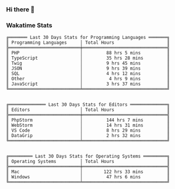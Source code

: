 ### Hi there 👋

<!--
**claserre9/claserre9** is a ✨ _special_ ✨ repository because its `README.md` (this file) appears on your GitHub profile.

Here are some ideas to get you started:

- 🔭 I’m currently working on ...
- 🌱 I’m currently learning ...
- 👯 I’m looking to collaborate on ...
- 🤔 I’m looking for help with ...
- 💬 Ask me about ...
- 📫 How to reach me: ...
- 😄 Pronouns: ...
- ⚡ Fun fact: ...
-->

[//]: # (wakatime-stats)


### Wakatime Stats
```
╔═══════ Last 30 Days Stats for Programming Languages ═══════╗
║ Programming Languages     │ Total Hours                    ║
╠═══════════════════════════╪════════════════════════════════╣
║ PHP                       │         88 hrs 5 mins          ║
║ TypeScript                │         35 hrs 28 mins         ║
║ Twig                      │         9 hrs 45 mins          ║
║ JSON                      │         9 hrs 39 mins          ║
║ SQL                       │         4 hrs 12 mins          ║
║ Other                     │          4 hrs 9 mins          ║
║ JavaScript                │         3 hrs 37 mins          ║
╚═══════════════════════════╧════════════════════════════════╝


╔══════════════ Last 30 Days Stats for Editors ══════════════╗
║ Editors                   │ Total Hours                    ║
╠═══════════════════════════╪════════════════════════════════╣
║ PhpStorm                  │         144 hrs 7 mins         ║
║ WebStorm                  │         14 hrs 31 mins         ║
║ VS Code                   │         8 hrs 29 mins          ║
║ DataGrip                  │         2 hrs 32 mins          ║
╚═══════════════════════════╧════════════════════════════════╝


╔═════════ Last 30 Days Stats for Operating Systems ═════════╗
║ Operating Systems         │ Total Hours                    ║
╠═══════════════════════════╪════════════════════════════════╣
║ Mac                       │        122 hrs 33 mins         ║
║ Windows                   │         47 hrs 6 mins          ║
╚═══════════════════════════╧════════════════════════════════╝
```

[//]: # (end-wakatime-stats)






















































































